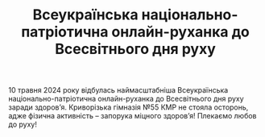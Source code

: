 ﻿---
title: Всеукраїнська національно-патріотична онлайн-руханка до Всесвітнього дня руху
---

10 травня 2024 року відбулась наймасштабніша Всеукраїнська національно-патріотична онлайн-руханка до Всесвітнього дня руху заради здоров’я. Криворізька гімназія №55 КМР не стояла осторонь, адже фізична активність – запорука міцного здоров’я! Плекаємо любов до руху!

<slideshow />
